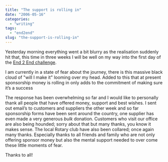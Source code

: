 ```yaml
---
title: "The support is rolling in"
date: "2006-05-16"
categories:
  - "writing"
tags:
  - "end2end"
slug: "the-support-is-rolling-in"
---
```


<!-- ![BHF][image-1] -->

Yesterday morning everything went a bit blurry as the realisation suddenly hit that, this time in three weeks I will be well on my way into the first day of the [End 2 End challenge][1].

I am currently in a state of fear about the journey, there is this massive black cloud of "will I make it" looming over my head. Added to this that at present sponsorship money is rolling in only adds to the commitment of making sure it’s a success

The response has been overwhelming so far and I would like to personally thank all people that have offered money, support and best wishes.
I sent out email’s to customers and suppliers the other week and so far sponsorship forms have been sent around the country, one supplier has even made a very generous _bulk_ donation. Customers who visit our office are also being hounded; sorry about that but many thanks, you know it makes sense. The local Rotary club have also been collared; once again many thanks.
Especially thanks to all friends and family who are not only offering sponsor money but also the mental support needed to over come these little moments of fear.

Thanks to all!

[1]: https://adamchamberlin.info/tagged/end2end/
[image-1]: /images/147476869.jpg

